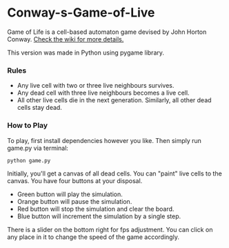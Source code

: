 # Conway-s-Game-of-Live
Game of Life is a cell-based automaton game devised by John Horton Conway. 
[Check the wiki for more details.](https://en.wikipedia.org/wiki/Conway%27s_Game_of_Life)

This version was made in Python using pygame library.

### Rules
- Any live cell with two or three live neighbours survives.
- Any dead cell with three live neighbours becomes a live cell.
- All other live cells die in the next generation. Similarly, all other dead cells stay dead.


### How to Play
To play, first install dependencies however you like. Then simply run game.py via terminal:
```
python game.py
```

Initially, you'll get a canvas of all dead cells. You can "paint" live cells to the canvas.
You have four buttons at your disposal.
- Green button will play the simulation.
- Orange button will pause the simulation.
- Red button will stop the simulation and clear the board.
- Blue button will increment the simulation by a single step.

There is a slider on the bottom right for fps adjustment. You can click on any place in it to change the speed of the game accordingly.

